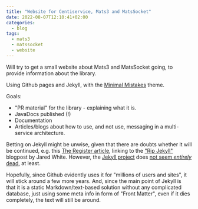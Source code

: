 ```yaml
---
title: "Website for Centiservice, Mats3 and MatsSocket"
date: 2022-08-07T12:10:41+02:00
categories:
  - blog 
tags:
  - mats3
  - matssocket
  - website
---
```


Will try to get a small website about Mats3 and MatsSocket going, to provide information about the library.

Using Github pages and Jekyll, with the [Minimal Mistakes](https://github.com/mmistakes/minimal-mistakes) theme.

Goals:

* "PR material" for the library - explaining what it is.
* JavaDocs published (!)
* Documentation
* Articles/blogs about how to use, and not use, messaging in a multi-service architecture.

Betting on Jekyll might be unwise, given that there are doubts whether it will be continued, e.g. this
[The Register article](https://www.theregister.com/2021/09/14/future_of_jekyll_project_engine/), linking to the
["Rip Jekyll"](https://www.bridgetownrb.com/future/rip-jekyll/) blogpost by Jared White. However, the
[Jekyll project](https://github.com/jekyll/jekyll)
does [not seem *entirely* dead](https://github.com/jekyll/jekyll/graphs/code-frequency), at least.

Hopefully, since Github evidently uses it for "millions of users and sites", it will stick around a few more years. And,
since the main point of Jekyll is that it is a static Markdown/text-based solution without any complicated database,
just using some meta info in form of "Front Matter", even if it dies completely, the text will still be around.